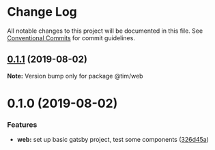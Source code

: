 # Change Log

All notable changes to this project will be documented in this file.
See [Conventional Commits](https://conventionalcommits.org) for commit guidelines.

## [0.1.1](https://github.com/Und3Rdo9/personal-website-v5/compare/@tim/web@0.1.0...@tim/web@0.1.1) (2019-08-02)

**Note:** Version bump only for package @tim/web





# 0.1.0 (2019-08-02)


### Features

* **web:** set up basic gatsby project, test some components ([326d45a](https://github.com/Und3Rdo9/personal-website-v5/commit/326d45a))
